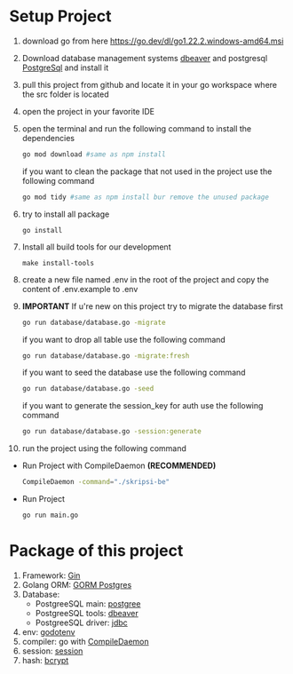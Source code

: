 # Setup Project

1. download go from here <https://go.dev/dl/go1.22.2.windows-amd64.msi>
2. Download database management systems [dbeaver](https://dbeaver.io/download/) and postgresql [PostgreSql](https://www.postgresql.org/download/) and install it
3. pull this project from github and locate it in your go workspace where the src folder is located
4. open the project in your favorite IDE
5. open the terminal and run the following command to install the dependencies
    ```bash
    go mod download #same as npm install
    ```
    if you want to clean the package that not used in the project use the following command

    ```bash
    go mod tidy #same as npm install bur remove the unused package
    ```

6. try to install all package
    ```
    go install
    ```
7. Install all build tools for our development
    ```
    make install-tools
    ```
8. create a new file named .env in the root of the project and copy the content of .env.example to .env
9. **IMPORTANT** If u're new on this project try to migrate the database first
    ```bash
    go run database/database.go -migrate
    ```

    if you want to drop all table use the following command
    ```bash
    go run database/database.go -migrate:fresh
    ```

    if you want to seed the database use the following command
    ```bash
    go run database/database.go -seed
    ```

    if you want to generate the session_key for auth use the following command
    ```bash
    go run database/database.go -session:generate
    ```
10. run the project using the following command

- Run Project with CompileDaemon **(RECOMMENDED)**
    ```bash
    CompileDaemon -command="./skripsi-be"
    ```

- Run Project
    ```bash
    go run main.go 
    ```

# Package of this project

1. Framework: [Gin](https://gin-gonic.com/docs/quickstart/)
2. Golang ORM: [GORM Postgres](https://gorm.io/docs/connecting_to_the_database.html#PostgreSQL)
3. Database:
    - PostgreeSQL main: [postgree](https://www.postgresql.org/download/)
    - PostgreeSQL tools: [dbeaver](https://dbeaver.io/download/)
    - PostgreeSQL driver: [jdbc](https://jdbc.postgresql.org/download/)
4. env: [godotenv](https://github.com/joho/godotenv)
5. compiler: go with [CompileDaemon](https://github.com/githubnemo/CompileDaemon)
6. session: [session](https://github.com/gorilla/sessions)
7. hash: [bcrypt](https://pkg.go.dev/golang.org/x/crypto/bcrypt)

